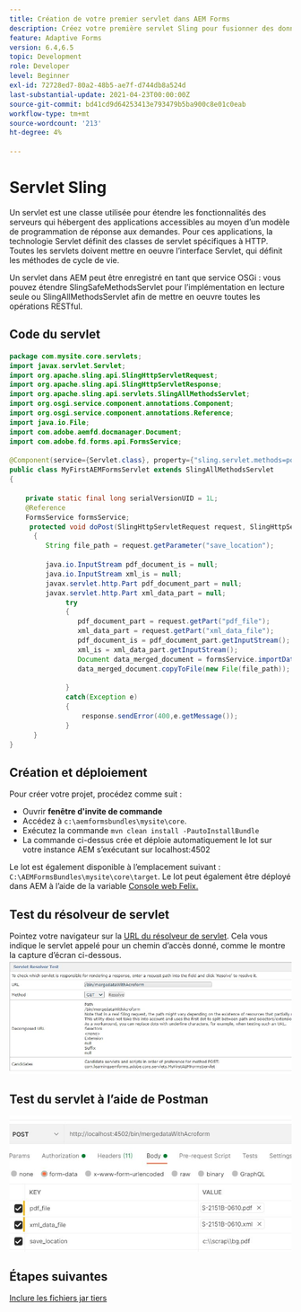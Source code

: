 ```yaml
---
title: Création de votre premier servlet dans AEM Forms
description: Créez votre première servlet Sling pour fusionner des données avec un modèle de formulaire.
feature: Adaptive Forms
version: 6.4,6.5
topic: Development
role: Developer
level: Beginner
exl-id: 72728ed7-80a2-48b5-ae7f-d744db8a524d
last-substantial-update: 2021-04-23T00:00:00Z
source-git-commit: bd41cd9d64253413e793479b5ba900c8e01c0eab
workflow-type: tm+mt
source-wordcount: '213'
ht-degree: 4%

---
```


# Servlet Sling

Un servlet est une classe utilisée pour étendre les fonctionnalités des serveurs qui hébergent des applications accessibles au moyen d’un modèle de programmation de réponse aux demandes. Pour ces applications, la technologie Servlet définit des classes de servlet spécifiques à HTTP.
Toutes les servlets doivent mettre en oeuvre l’interface Servlet, qui définit les méthodes de cycle de vie.


Un servlet dans AEM peut être enregistré en tant que service OSGi : vous pouvez étendre SlingSafeMethodsServlet pour l’implémentation en lecture seule ou SlingAllMethodsServlet afin de mettre en oeuvre toutes les opérations RESTful.

## Code du servlet

```java
package com.mysite.core.servlets;
import javax.servlet.Servlet;
import org.apache.sling.api.SlingHttpServletRequest;
import org.apache.sling.api.SlingHttpServletResponse;
import org.apache.sling.api.servlets.SlingAllMethodsServlet;
import org.osgi.service.component.annotations.Component;
import org.osgi.service.component.annotations.Reference;
import java.io.File;
import com.adobe.aemfd.docmanager.Document;
import com.adobe.fd.forms.api.FormsService;

@Component(service={Servlet.class}, property={"sling.servlet.methods=post", "sling.servlet.paths=/bin/mergedataWithAcroform"})
public class MyFirstAEMFormsServlet extends SlingAllMethodsServlet
{
    
    private static final long serialVersionUID = 1L;
    @Reference
    FormsService formsService;
     protected void doPost(SlingHttpServletRequest request, SlingHttpServletResponse response)
      { 
         String file_path = request.getParameter("save_location");
         
         java.io.InputStream pdf_document_is = null;
         java.io.InputStream xml_is = null;
         javax.servlet.http.Part pdf_document_part = null;
         javax.servlet.http.Part xml_data_part = null;
              try
              {
                 pdf_document_part = request.getPart("pdf_file");
                 xml_data_part = request.getPart("xml_data_file");
                 pdf_document_is = pdf_document_part.getInputStream();
                 xml_is = xml_data_part.getInputStream();
                 Document data_merged_document = formsService.importData(new Document(pdf_document_is), new Document(xml_is));
                 data_merged_document.copyToFile(new File(file_path));
                 
              }
              catch(Exception e)
              {
                  response.sendError(400,e.getMessage());
              }
      }
}
```

## Création et déploiement

Pour créer votre projet, procédez comme suit :

* Ouvrir **fenêtre d&#39;invite de commande**
* Accédez à `c:\aemformsbundles\mysite\core`.
* Exécutez la commande `mvn clean install -PautoInstallBundle`
* La commande ci-dessus crée et déploie automatiquement le lot sur votre instance AEM s’exécutant sur localhost:4502

Le lot est également disponible à l’emplacement suivant : `C:\AEMFormsBundles\mysite\core\target`. Le lot peut également être déployé dans AEM à l’aide de la variable [Console web Felix.](http://localhost:4502/system/console/bundles)


## Test du résolveur de servlet

Pointez votre navigateur sur la [URL du résolveur de servlet](http://localhost:4502/system/console/servletresolver?url=%2Fbin%2FmergedataWithAcroform&amp;method=POST). Cela vous indique le servlet appelé pour un chemin d’accès donné, comme le montre la capture d’écran ci-dessous.
![servlet-resolver](assets/servlet-resolver.JPG)

## Test du servlet à l’aide de Postman

![Test du servlet à l’aide de Postman](assets/test-servlet-postman.JPG)

## Étapes suivantes

[Inclure les fichiers jar tiers](./include-third-party-jars.md)

